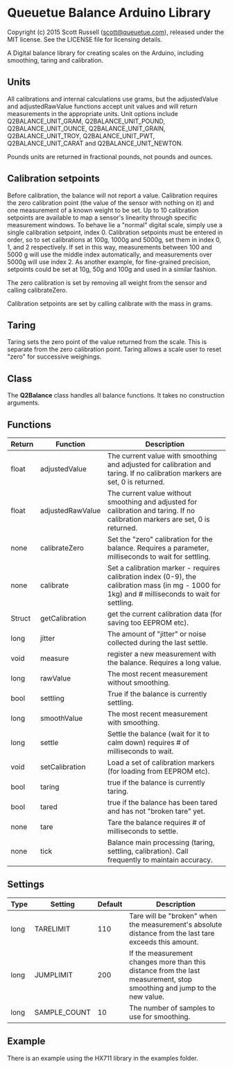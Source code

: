 # Queuetue Balance Arduino Library

Copyright (c) 2015 Scott Russell (scott@queuetue.com), released under the MIT license.
See the LICENSE file for licensing details.

A Digital balance library for creating scales on the Arduino, including smoothing, taring and calibration.

## Units

All calibrations and internal calculations use grams, but the adjustedValue and adjustedRawValue functions accept unit values and will return measurements in the appropriate units.  Unit options include Q2BALANCE_UNIT_GRAM, Q2BALANCE_UNIT_POUND, Q2BALANCE_UNIT_OUNCE, Q2BALANCE_UNIT_GRAIN, Q2BALANCE_UNIT_TROY, Q2BALANCE_UNIT_PWT, Q2BALANCE_UNIT_CARAT and Q2BALANCE_UNIT_NEWTON.

Pounds units are returned in fractional pounds, not pounds and ounces.

## Calibration setpoints

Before calibration, the balance will not report a value.  Calibration requires the zero calibration point (the value of the sensor with nothing on it) and one measurement of a known weight to be set.
Up to 10 calibration setpoints are available to map a sensor's linearity through specific measurement windows.  To behave lie a "normal" digital scale, simply use a single calibration setpoint, index 0. Calibration setpoints must be entered in order, so to set calibrations at 100g, 1000g and 5000g, set them in index 0, 1, and 2 respectively.  If set in this way, measurements between 100 and 5000 g will use the middle index automatically, and measurements over 5000g will use index 2.  As another example, for fine-grained precision, setpoints could be set at 10g, 50g and 100g and used in a similar fashion.

The zero calibration is set by removing all weight from the sensor and calling calibrateZero.

Calibration setpoints are set by calling calibrate with the mass in grams.

## Taring

Taring sets the zero point of the value returned from the scale.  This is separate from the zero calibration point.  Taring allows a scale user to reset "zero" for successive weighings.

## Class
The **Q2Balance** class handles all balance functions.  It takes no construction arguments.

## Functions

Return | Function  | Description
------------- | ------------- | -------------
float | adjustedValue | The current value with smoothing and adjusted for calibration and taring.  If no calibration markers are set, 0 is returned.
float | adjustedRawValue | The current value without smoothing and adjusted for calibration and taring.  If no calibration markers are set, 0 is returned.
none | calibrateZero | Set the "zero" calibration for the balance.  Requires a parameter, milliseconds to wait for settling.
none | calibrate | Set a calibration marker - requires  calibration index (0-9), the calibration mass (in mg - 1000 for 1kg) and # milliseconds to wait for settling.
Struct| getCalibration | get the current calibration data (for saving too EEPROM etc).
long | jitter | The amount of "jitter" or noise collected during the last settle.
void | measure | register a new measurement with the balance. Requires a long value.
long | rawValue | The most recent measurement without smoothing.
bool | settling | True if the balance is currently settling.
long | smoothValue | The most recent measurement with smoothing.
long | settle | Settle the balance (wait for it to calm down) requires # of milliseconds to wait.
void | setCalibration | Load a set of calibration markers (for loading from EEPROM etc).
bool | taring | true if the balance is currently taring.
bool | tared | true if the balance has been tared and has not "broken tare" yet.
none | tare | Tare the balance requires # of milliseconds to settle.
none | tick | Balance main processing (taring, settling, calibration).  Call frequently to maintain accuracy.

## Settings

Type | Setting  | Default |Description
------------- |------------- | ------------- | -------------
long | TARELIMIT | 110 | Tare will be "broken" when the measurement's absolute distance from the last tare exceeds this amount.
long | JUMPLIMIT | 200 | If the measurement changes more than this distance from the last measurement, stop smoothing and jump to the new value.
long | SAMPLE_COUNT | 10 | The number of samples to use for smoothing.

## Example

There is an example using the HX711 library in the examples folder.
